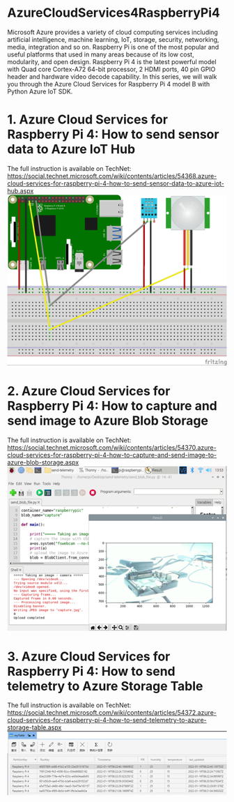 # AzureCloudServices4RaspberryPi4
Microsoft Azure provides a variety of cloud computing services including artificial intelligence, machine learning, IoT, storage, security, networking, media, integration and so on. Raspberry Pi is one of the most popular and useful platforms that used in many areas because of its low cost, modularity, and open design. Raspberry Pi 4 is the latest powerful model with Quad core Cortex-A72 64-bit processor, 2 HDMI ports, 40 pin GPIO header and hardware video decode capability. In this series, we will walk you through the Azure Cloud Services for Raspberry Pi 4 model B with Python Azure IoT SDK.

# 1. Azure Cloud Services for Raspberry Pi 4: How to send sensor data to Azure IoT Hub
The full instruction is available on TechNet: https://social.technet.microsoft.com/wiki/contents/articles/54368.azure-cloud-services-for-raspberry-pi-4-how-to-send-sensor-data-to-azure-iot-hub.aspx
![image](https://github.com/shijiong/AzureCloudServices4RaspberryPi4/blob/main/1.Send_Sensor_Data_to_AzureIoTHub.jpg)

# 2. Azure Cloud Services for Raspberry Pi 4: How to capture and send image to Azure Blob Storage
The full instruction is available on TechNet: https://social.technet.microsoft.com/wiki/contents/articles/54370.azure-cloud-services-for-raspberry-pi-4-how-to-capture-and-send-image-to-azure-blob-storage.aspx
![image](https://github.com/shijiong/AzureCloudServices4RaspberryPi4/blob/main/2.CapureImage.png)

# 3. Azure Cloud Services for Raspberry Pi 4: How to send telemetry to Azure Storage Table
The full instruction is available on TechNet: https://social.technet.microsoft.com/wiki/contents/articles/54372.azure-cloud-services-for-raspberry-pi-4-how-to-send-telemetry-to-azure-storage-table.aspx
![image](https://github.com/shijiong/AzureCloudServices4RaspberryPi4/blob/main/3.TableStorage.png)
